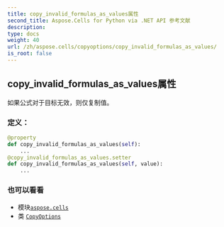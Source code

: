 ```yaml
---
title: copy_invalid_formulas_as_values属性
second_title: Aspose.Cells for Python via .NET API 参考文献
description:
type: docs
weight: 40
url: /zh/aspose.cells/copyoptions/copy_invalid_formulas_as_values/
is_root: false
---
```

## copy_invalid_formulas_as_values属性

如果公式对于目标无效，则仅复制值。
### 定义：
```python
@property
def copy_invalid_formulas_as_values(self):
    ...
@copy_invalid_formulas_as_values.setter
def copy_invalid_formulas_as_values(self, value):
    ...
```

### 也可以看看
* 模块[`aspose.cells`](../../)
* 类 [`CopyOptions`](/cells/python-net/zh/aspose.cells/copyoptions)
